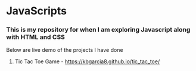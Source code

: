 # JavaScripts

### This is my repository for when I am exploring Javascript along with HTML and CSS

Below are live demo of the projects I have done
1. Tic Tac Toe Game - https://kbgarcia8.github.io/tic_tac_toe/
